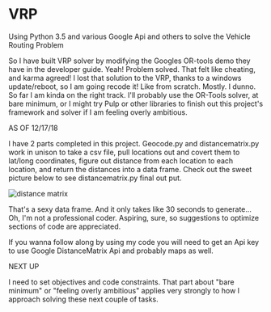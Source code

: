 # VRP
Using Python 3.5 and various Google Api and others to solve the Vehicle Routing Problem

So I have built VRP solver by modifying the Googles OR-tools demo they have in the developer guide. Yeah! Problem solved. That felt like cheating, and karma agreed! I lost that solution to the VRP, thanks to a windows update/reboot, so I am going recode it! Like from scratch. Mostly. I dunno. So far I am kinda on the right track. I'll probably use the OR-Tools solver, at bare minimum, or I might try Pulp or other libraries to finish out this project's framework and solver if I am feeling overly ambitious.


AS OF 12/17/18

I have 2 parts completed in this project. Geocode.py and distancematrix.py work in unison to take a csv file, pull locations out and covert them to lat/long coordinates, figure out distance from each location to each location, and return the distances into a data frame.
Check out the sweet picture below to see distancematrix.py final out put.

![distance matrix](https://i.ibb.co/vPt4n8C/distancematrix.jpg)

That's a sexy data frame. And it only takes like 30 seconds to generate... Oh, I'm not a professional coder. Aspiring, sure, so suggestions to optimize sections of code are appreciated. 


If you wanna follow along by using my code you will need to get an Api key to use Google DistanceMatrix Api and probably maps as well. 

NEXT UP

I need to set objectives and code constraints. That part about "bare minimum" or "feeling overly ambitious" applies very strongly to how I approach solving these next couple of tasks.
